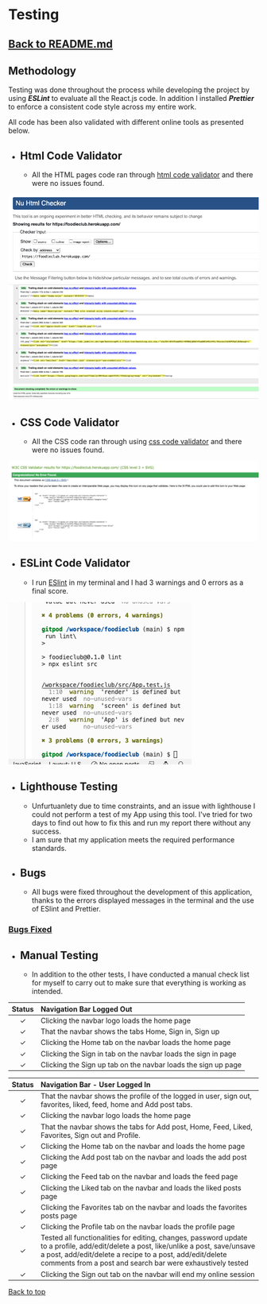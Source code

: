 # Testing

## [Back to README.md](../README.md)

## Methodology  
Testing was done throughout the process while developing the project by using ***ESLint*** to evaluate all the React.js code. In addition I installed ***Prettier*** to enforce a consistent code style across my entire work.

All code has been also validated with different online tools as presented below.

* ## Html Code Validator

    * All the HTML pages code ran through [html code validator](https://validator.w3.org/#validate_by_uri) and there were no issues found.
  
![html code validator](./readme-testing-images/html_validator_one.png)
![html code validator](./readme-testing-images/html_validator_two.png)

* ## CSS Code Validator

    * All the CSS code ran through using [css code validator](https://validator.w3.org/#validate_by_input) and there were no issues found.

![css code validator](./readme-testing-images/css_validator_results.png)

* ## ESLint Code Validator

    * I run [ESlint](https://eslint.org/) in my terminal and I had 3 warnings and 0 errors as a final score.

![ESlint code validator](./readme-testing-images/eslint_results.png)

* ## Lighthouse Testing

    * Unfurtuanlety due to time constraints, and an issue with lighthouse I could not perform a test of my App using this tool. I've tried for two days to find out how to fix this and run my report there without any success.
    * I am sure that my application meets the required performance standards.  

* ## Bugs

    * All bugs were fixed throughout the development of this application, thanks to the errors displayed messages in the terminal and the use of ESlint and Prettier. 

### [**Bugs Fixed**](../README.md) 

* ## Manual Testing

    * In addition to the other tests, I have conducted a manual check list for myself to carry out to make sure that everything is working as intended.

| Status | **Navigation Bar Logged Out**
|:-------:|:--------|
| &check; | Clicking the navbar logo loads the home page
| &check; | That the navbar shows the tabs Home, Sign in, Sign up
| &check; | Clicking the Home tab on the navbar loads the home page
| &check; | Clicking the Sign in tab on the navbar loads the sign in page
| &check; | Clicking the Sign up tab on the navbar loads the sign up page

| Status | **Navigation Bar - User Logged In**
|:-------:|:--------|
| &check; | That the navbar shows the profile of the logged in user, sign out, favorites, liked, feed, home and Add post tabs.
| &check; | Clicking the navbar logo loads the home page
| &check; | That the navbar shows the tabs for Add post, Home, Feed, Liked, Favorites, Sign out and Profile.
| &check; | Clicking the Home tab on the navbar and loads the home page
| &check; | Clicking the Add post tab on the navbar and loads the add post page
| &check; | Clicking the Feed tab on the navbar and loads the feed page
| &check; | Clicking the Liked tab on the navbar and loads the liked posts page
| &check; | Clicking the Favorites tab on the navbar and loads the favorites posts page
| &check; | Clicking the Profile tab on the navbar loads the profile page
| &check; | Tested all functionalities for editing, changes, password update to a profile, add/edit/delete a post, like/unlike a post, save/unsave a post, add/edit/delete a recipe to a post, add/edit/delete comments from a post and search bar were exhaustively tested
| &check; | Clicking the Sign out tab on the navbar will end my online session

[Back to top](<#testing>)